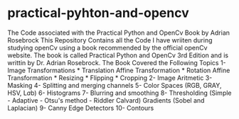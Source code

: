 # practical-pyhton-and-opencv
The Code associated with the Practical Python and OpenCv Book by Adrian Rosebrock
This Repository Contains all the Code I have wriiten during studying openCv using a book recommended by the official openCv website. The book is called Practical Python and OpenCv 3rd Edition and is writtin by Dr. Adrian Rosebrock.
The Book Covered the Following Topics
    1- Image Transformations
      * Translation Affine Transformation
      * Rotation	Affine Transformation
      * Resizing
      * Flipping
      * Cropping
    2- Image Aritmetic
    3- Masking
    4- Splitting and merging channels
    5- Color Spaces (RGB, GRAY, HSV, L*a*b)
    6- Histograms
    7- Blurring and smoothing
    8- Thresholding (Simple - Adaptive - Otsu's method - Riddler Calvard)
    Gradients (Sobel and Laplacian)
    9- Canny Edge Detectors
    10- Contours
